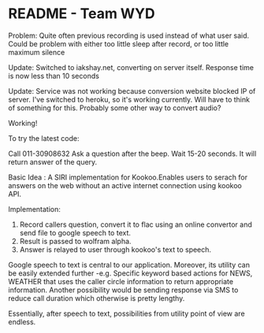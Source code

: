 # README - Team WYD
Problem: Quite often previous recording is used instead of what user said. Could be problem with either too little sleep after 
record, or too little maximum silence

Update: Switched to iakshay.net, converting on server itself. Response time is now less than 10 seconds

Update: Service was not working because conversion website blocked IP of server. I've switched to heroku, so it's working currently.
Will have to think of something for this. Probably some other way to convert audio?

Working!

To try the latest code:

Call 011-30908632
Ask a question after the beep.
Wait 15-20 seconds. It will return answer of the query.

Basic Idea :
A SIRI implementation for Kookoo.Enables users to serach for answers on the web without an active internet connection using kookoo API.

Implementation:
1. Record callers question, convert it to flac using an online convertor and send file to google speech to text.
2. Result is passed to wolfram alpha.
3. Answer is relayed to user through kookoo's text to speech.

Google speech to text is central to our application. Moreover, its utility can be easily extended further -e.g. Specific 
keyword based actions for NEWS, WEATHER that uses the caller circle information to return appropriate information.
Another possibility would be sending response via SMS to reduce call duration which otherwise is pretty lengthy.

Essentially, after speech to text, possibilities from utility point of view are endless.